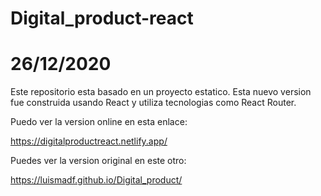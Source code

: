 # Digital_product-react

# 26/12/2020

Este repositorio esta basado en un proyecto estatico. Esta nuevo version fue construida usando React y utiliza tecnologias como React Router.

Puedo ver la version online en esta enlace:

https://digitalproductreact.netlify.app/

Puedes ver la version original en este otro:

https://luismadf.github.io/Digital_product/
